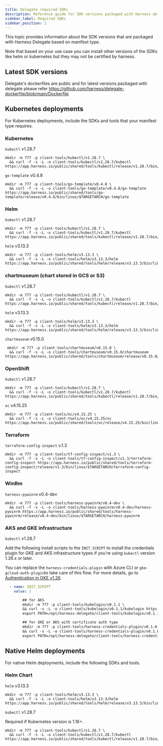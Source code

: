```yaml
---
title: Delegate required SDKs
description: Reference guide for SDK versions packaged with Harness delegates, including kubectl, Helm, and other tools by deployment type.
sidebar_label: Required SDKs
sidebar_position: 2
---
```


This topic provides information about the SDK versions that are packaged with Harness Delegate based on manifest type.

Note that based on your use case you can install other versions of the SDKs like helm or kubernetes but they may not be certified by harness.

## Latest SDK versions
Delegate's dockerfiles are public and for latest versions packaged with delegate please refer https://github.com/harness/delegate-dockerfile/blob/main/Dockerfile

## Kubernetes deployments

For Kubernetes deployments, include the SDKs and tools that your manifest type requires.

### Kubernetes

`kubectl` v1.28.7

```
mkdir -m 777 -p client-tools/kubectl/v1.28.7 \
  && curl -f -s -L -o client-tools/kubectl/v1.28.7/kubectl https://app.harness.io/public/shared/tools/kubectl/release/v1.28.7/bin/linux/$TARGETARCH/kubectl
```

`go-template` v0.4.8

```
mkdir -m 777 -p client-tools/go-template/v0.4.8 \
  && curl -f -s -L -o client-tools/go-template/v0.4.8/go-template https://app.harness.io/public/shared/tools/go-template/release/v0.4.8/bin/linux/$TARGETARCH/go-template
```

### Helm

`kubectl` v1.28.7

```
mkdir -m 777 -p client-tools/kubectl/v1.28.7 \
  && curl -f -s -L -o client-tools/kubectl/v1.28.7/kubectl https://app.harness.io/public/shared/tools/kubectl/release/v1.28.7/bin/linux/$TARGETARCH/kubectl
```

`helm` v3.13.3

```
mkdir -m 777 -p client-tools/helm/v3.13.3 \
  && curl -f -s -L -o client-tools/helm/v3.13.3/helm https://app.harness.io/public/shared/tools/helm/release/v3.13.3/bin/linux/$TARGETARCH/helm
```

### chartmuseum (chart stored in GCS or S3)

`kubectl` v1.28.7

```
mkdir -m 777 -p client-tools/kubectl/v1.28.7 \
  && curl -f -s -L -o client-tools/kubectl/v1.28.7/kubectl https://app.harness.io/public/shared/tools/kubectl/release/v1.28.7/bin/linux/$TARGETARCH/kubectl
```

`helm` v3.13.3

```
mkdir -m 777 -p client-tools/helm/v3.13.3 \
  && curl -f -s -L -o client-tools/helm/v3.13.3/helm https://app.harness.io/public/shared/tools/helm/release/v3.13.3/bin/linux/$TARGETARCH/helm
```

`chartmuseum` v0.15.0

```
 mkdir -m 777 -p client-tools/chartmuseum/v0.15.0 \
  && curl -f -s -L -o client-tools/chartmuseum/v0.15.0/chartmuseum https://app.harness.io/public/shared/tools/chartmuseum/release/v0.15.0/bin/linux/$TARGETARCH/chartmuseum
```

### OpenShift

`kubectl` v1.28.7

```
mkdir -m 777 -p client-tools/kubectl/v1.28.7 \
  && curl -f -s -L -o client-tools/kubectl/v1.28.7/kubectl https://app.harness.io/public/shared/tools/kubectl/release/v1.28.7/bin/linux/$TARGETARCH/kubectl
```

`oc` v4.15.25

```
mkdir -m 777 -p client-tools/oc/v4.15.25 \
  && curl -f -s -L -o client-tools/oc/v4.15.25/oc https://app.harness.io/public/shared/tools/oc/release/v4.15.25/bin/linux/$TARGETARCH/oc
```

### Terraform

`terraform-config-inspect` v.1.3

```
mkdir -m 777 -p client-tools/tf-config-inspect/v1.3 \
  && curl -f -s -L -o client-tools/tf-config-inspect/v1.3/terraform-config-inspect https://app.harness.io/public/shared/tools/terraform-config-inspect/release/v1.3/bin/linux/$TARGETARCH/terraform-config-inspect
```


### WinRm

`harness-pywinrm` v0.4-dev

```
mkdir -m 777 -p client-tools/harness-pywinrm/v0.4-dev \
  && curl -f -s -L -o client-tools/harness-pywinrm/v0.4-dev/harness-pywinrm https://app.harness.io/public/shared/tools/harness-pywinrm/release/v0.4-dev/bin/linux/$TARGETARCH/harness-pywinrm
```

### AKS and GKE infrastructure

`kubectl` v1.28.7

Add the following install scripts to the `INIT_SCRIPT` to install the credentials plugin for GKE and AKS infrastructure types if you're using `kubectl` version 1.26.x or later.

You can replace the `harness-credentials-plugin` with Azure CLI or `gke-gcloud-auth-plugin`to take care of this flow. For more details, go to [Authentication in GKE v1.26](https://cloud.google.com/blog/products/containers-kubernetes/kubectl-auth-changes-in-gke).

```yaml
  - name: INIT_SCRIPT
    value: |

        ## for AKS
        mkdir -m 777 -p client-tools/kubelogin/v0.1.1 \
        && curl -s -L -o client-tools/kubelogin/v0.1.1/kubelogin https://app.harness.io/public/shared/tools/kubelogin/release/v0.1.1/bin/linux/amd64/kubelogin
        export PATH=/opt/harness-delegate/client-tools/kubelogin/v0.1.1/:$PATH

        ## for GKE or AKS with certificate auth type
        mkdir -m 777 -p client-tools/harness-credentials-plugin/v0.1.0 \
        && curl -s -L -o client-tools/harness-credentials-plugin/v0.1.0/harness-credentials-plugin https://app.harness.io/public/shared/tools/harness-credentials-plugin/release/v0.1.0/bin/linux/amd64/harness-credentials-plugin 
        export PATH=/opt/harness-delegate/client-tools/harness-credentials-plugin/v0.1.0/:$PATH
```

## Native Helm deployments

For native Helm deployments, include the following SDKs and tools.

### Helm Chart

`helm` v3.13.3

```
mkdir -m 777 -p client-tools/helm/v3.13.3 \
  && curl -f -s -L -o client-tools/helm/v3.13.3/helm https://app.harness.io/public/shared/tools/helm/release/v3.13.3/bin/linux/$TARGETARCH/helm
```

`kubectl` v1.28.7

Required if Kubernetes version is 1.16+.

```
mkdir -m 777 -p client-tools/kubectl/v1.28.7 \
  && curl -f -s -L -o client-tools/kubectl/v1.28.7/kubectl https://app.harness.io/public/shared/tools/kubectl/release/v1.28.7/bin/linux/$TARGETARCH/kubectl
```
